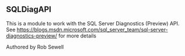 ## SQLDiagAPI

This is a module to work with the SQL Server Diagnostics (Preview) API. See https://blogs.msdn.microsoft.com/sql_server_team/sql-server-diagnostics-preview/ for more details 

Authored by Rob Sewell

